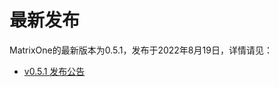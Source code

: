# **最新发布**

MatrixOne的最新版本为0.5.1，发布于2022年8月19日，详情请见：  

* [v0.5.1 发布公告](../Release-Notes/v0.5.1.md)
